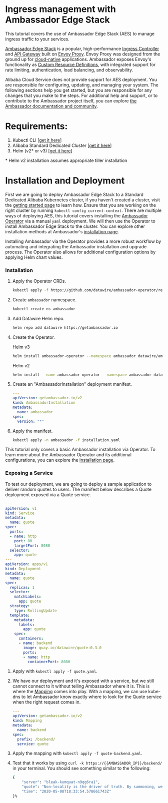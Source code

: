 # Ingress management with Ambassador Edge Stack

  This tutorial covers the use of Ambassador Edge Stack (AES) to manage ingress traffic to your services.

  [Ambassador Edge Stack](https://getambassador.io/) is a popular, high-performance [Ingress Controller](https://www.getambassador.io/learn/kubernetes-glossary/ingress-controller/) and [API Gateway](https://www.getambassador.io/learn/kubernetes-glossary/api-gateway/) built on [Envoy Proxy](https://www.envoyproxy.io/). Envoy Proxy was designed from the ground up for [cloud-native](https://www.getambassador.io/learn/kubernetes-glossary/cloud-native/) applications. Ambassador exposes Envoy's functionality as [Custom Resource Definitions](https://www.getambassador.io/learn/kubernetes-glossary/custom-resource-definition/), with integrated support for rate limiting, authentication, load balancing, and observability.

  Alibaba Cloud Service does not provide support for AES deployment. You are responsible for configuring, updating, and managing your system. The following sections help you get started, but you are responsible for any changes that you make to the steps.  For additional help and support, or to contribute to the Ambassador project itself, you can explore [the Ambassador documentation and community](https://www.getambassador.io/docs/latest/).

# Requirements:

  1. Kubectl CLI \[[get it here](https://kubernetes.io/docs/tasks/tools/install-kubectl/)\]
  2. Alibaba Standard Dedicated Cluster \[[get it here](https://www.alibabacloud.com/help/doc-detail/85903.htm?spm=a2c63.l28256.b99.48.a2567d1bDPLQKX)\]
  3. Helm (v2* or v3) \[[get it here](https://helm.sh/docs/intro/install/)\]

  \* Helm v2 installation assumes appropriate tiller installation

# Installation and Deployment

  First we are going to deploy Ambassador Edge Stack to a Standard Dedicated Alibaba Kubernetes cluster, if you haven't created a cluster, visit the [getting started page](https://www.alibabacloud.com/help/doc-detail/85903.htm?spm=a2c63.l28256.b99.48.a2567d1bDPLQKX) to learn how.  Ensure that you are working on the right cluster by running `kubectl config current-context`.  There are multiple ways of deploying AES, this tutorial covers installing the [Ambassador Operator](https://www.getambassador.io/docs/latest/topics/install/aes-operator/) via a manual `yaml` deployment.  We will then use the Operator to install Ambassador Edge Stack to the cluster.  You can explore other installation methods at Ambassador's [installation page](https://www.getambassador.io/docs/latest/topics/install/).

  Installing Ambassador via the Operator provides a more robust workflow by automating and integrating the Ambassador installation and upgrade process.  The Operator also allows for additional configuration options by applying Helm chart values.

### Installation

  1. Apply the Operator CRDs.
      ```bash
      kubectl apply -f https://github.com/datawire/ambassador-operator/releases/latest/download/ambassador-operator-crds.yaml
      ```

  2. Create `ambassador` namespace. 
      ```bash
      kubectl create ns ambassador
      ```

  2. Add Datawire Helm repo.
      ```bash
      helm repo add datawire https://getambassador.io
      ```

  3. Create the Operator.
    
      Helm v3
      ```bash
      helm install ambassador-operator --namespace ambassador datawire/ambassador-operator
      ```
      Helm v2
      ```bash
      helm install --name ambassador-operator --namespace ambassador datawire/ambassador-operator
      ```

  4. Create an "AmbassadorInstallation" deployment manifest.
      ```yaml
      ---
      apiVersion: getambassador.io/v2
      kind: AmbassadorInstallation
      metadata:
        name: ambassador
      spec:
        version: "*"
      ```

  5. Apply the manifest.

      ```bash
      kubectl apply -n ambassador -f installation.yaml
      ```

  This tutorial only covers a basic Ambassador installation via Operator.  To learn more about the Ambassador Operator and its additional configurations, you can explore the [installation page](https://www.getambassador.io/docs/latest/topics/install/aes-operator/).

  ### Exposing a Service

  To test our deployment, we are going to deploy a sample application to deliver random quotes to users.  The manifest below describes a Quote deployment exposed via a Quote service.

  ```yaml
  ---
  apiVersion: v1
  kind: Service
  metadata:
    name: quote
  spec:
    ports:
    - name: http
      port: 80
      targetPort: 8080
    selector:
      app: quote
  ---
  apiVersion: apps/v1
  kind: Deployment
  metadata:
    name: quote
  spec:
    replicas: 1
    selector:
      matchLabels:
        app: quote
    strategy:
      type: RollingUpdate
    template:
      metadata:
        labels:
          app: quote
      spec:
        containers:
        - name: backend
          image: quay.io/datawire/quote:0.3.0
          ports:
          - name: http
            containerPort: 8080
  ```

  1. Apply with `kubectl apply -f quote.yaml`.

  2. We have our deployment and it's exposed with a service, but we still cannot connect to it without telling Ambassador where it is.  This is where the [Mapping](https://getambassador.io/docs/latest/topics/using/intro-mappings/) comes into play.  With a mapping, we can use kube-dns to let Ambassador know exactly where to look for the Quote service when the right request comes in.

      ```yaml
      ---
      apiVersion: getambassador.io/v2
      kind: Mapping
      metadata:
        name: backend
      spec:
        prefix: /backend/
        service: quote
      ```

  3. Apply the mapping with `kubectl apply -f quote-backend.yaml`.

  4. Test that it works by using `curl -k https://{{AMBASSADOR_IP}}/backend/` in your terminal.  You should see something similar to the following:

      ```bash
      {
          "server": "bleak-kumquat-n9qg6ra1",
          "quote": "Non-locality is the driver of truth. By summoning, we vibrate.",
          "time": "2020-05-08T18:33:54.578661743Z"
      }% 
      ```